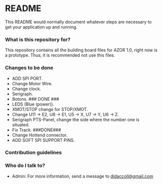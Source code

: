 # README #

This README would normally document whatever steps are necessary to get your application up and running.

### What is this repository for? ###

This repository contains all the building board files for AZOR 1.0, right now is a prototype. Thus, it is recommended not use this files. 

### Changes to be done ####

* ADD SPI PORT.
* Change Motor Wire.
* Change clock.
* Serigraph.
* Botons. ### DONE ###
* LEDS (Blue (power)).
* XMOT/STOP change for STOP/XMOT.
* Change U11 -> E2, U8 -> E1, U5 -> X, U7 -> Y, U6 -> Z.
* Serigraph PTS-Panel, change the side where the number one is situated.
* Fix Track. ###DONE###
* Change Hottend connector.
* ADD SOFT SPI SUPPORT PINS.




### Contribution guidelines ###


### Who do I talk to? ###

* Admin: For more information, send a message to didaccoll@gmail.com